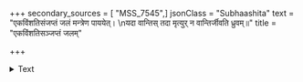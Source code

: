 +++
secondary_sources = [ "MSS_7545",]
jsonClass = "Subhaashita"
text = "एकविंशतिसंजप्तं जलं मन्त्रेण पाययेत्।  \nयदा वान्तिस् तदा मृत्युर् न वान्तिर्जीवति ध्रुवम्॥"
title = "एकविंशतिसञ्जप्तं जलम्"

+++

<details><summary>Text</summary>

एकविंशतिसंजप्तं जलं मन्त्रेण पाययेत्।  
यदा वान्तिस् तदा मृत्युर् न वान्तिर्जीवति ध्रुवम्॥
</details>
